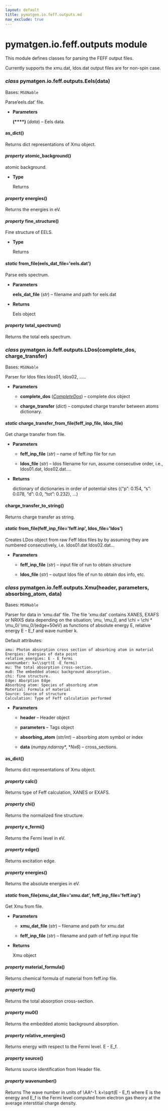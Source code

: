 ```yaml
---
layout: default
title: pymatgen.io.feff.outputs.md
nav_exclude: true
---
```


# pymatgen.io.feff.outputs module

This module defines classes for parsing the FEFF output files.

Currently supports the xmu.dat, ldos.dat output files are for non-spin case.


### _class_ pymatgen.io.feff.outputs.Eels(data)
Bases: `MSONable`

Parse’eels.dat’ file.


* **Parameters**

    **(****)** (*data*) – Eels data.



#### as_dict()
Returns dict representations of Xmu object.


#### _property_ atomic_background()
atomic background.


* **Type**

    Returns



#### _property_ energies()
Returns the energies in eV.


#### _property_ fine_structure()
Fine structure of EELS.


* **Type**

    Returns



#### _static_ from_file(eels_dat_file='eels.dat')
Parse eels spectrum.


* **Parameters**

    **eels_dat_file** (*str*) – filename and path for eels.dat



* **Returns**

    Eels object



#### _property_ total_spectrum()
Returns the total eels spectrum.


### _class_ pymatgen.io.feff.outputs.LDos(complete_dos, charge_transfer)
Bases: `MSONable`

Parser for ldos files ldos01, ldos02, …..


* **Parameters**


    * **complete_dos** ([*CompleteDos*](pymatgen.electronic_structure.dos.md#pymatgen.electronic_structure.dos.CompleteDos)) – complete dos object


    * **charge_transfer** (*dict*) – computed charge transfer between atoms
    dictionary.



#### _static_ charge_transfer_from_file(feff_inp_file, ldos_file)
Get charge transfer from file.


* **Parameters**


    * **feff_inp_file** (*str*) – name of feff.inp file for run


    * **ldos_file** (*str*) – ldos filename for run, assume consecutive order,
    i.e., ldos01.dat, ldos02.dat….



* **Returns**

    dictionary of dictionaries in order of potential sites
    ({“p”: 0.154, “s”: 0.078, “d”: 0.0, “tot”: 0.232}, …)



#### charge_transfer_to_string()
Returns charge transfer as string.


#### _static_ from_file(feff_inp_file='feff.inp', ldos_file='ldos')
Creates LDos object from raw Feff ldos files by
by assuming they are numbered consecutively, i.e. ldos01.dat
ldos02.dat…


* **Parameters**


    * **feff_inp_file** (*str*) – input file of run to obtain structure


    * **ldos_file** (*str*) – output ldos file of run to obtain dos info, etc.



### _class_ pymatgen.io.feff.outputs.Xmu(header, parameters, absorbing_atom, data)
Bases: `MSONable`

Parser for data in ‘xmu.dat’ file.
The file ‘xmu.dat’ contains XANES, EXAFS or NRIXS data depending on the
situation; \\mu, \\mu_0, and \\chi = \\chi \* \\mu_0/ \\mu_0/(edge+50eV) as
functions of absolute energy E, relative energy E - E_f and wave number k.

Default attributes:

    xmu: Photon absorption cross section of absorbing atom in material
    Energies: Energies of data point
    relative_energies: E - E_fermi
    wavenumber: k=\\sqrt(E -E_fermi)
    mu: The total absorption cross-section.
    mu0: The embedded atomic background absorption.
    chi: fine structure.
    Edge: Aborption Edge
    Absorbing atom: Species of absorbing atom
    Material: Formula of material
    Source: Source of structure
    Calculation: Type of Feff calculation performed


* **Parameters**


    * **header** – Header object


    * **parameters** – Tags object


    * **absorbing_atom** (*str/int*) – absorbing atom symbol or index


    * **data** (*numpy.ndarray**, **Nx6*) – cross_sections.



#### as_dict()
Returns dict representations of Xmu object.


#### _property_ calc()
Returns type of Feff calculation, XANES or EXAFS.


#### _property_ chi()
Returns the normalized fine structure.


#### _property_ e_fermi()
Returns the Fermi level in eV.


#### _property_ edge()
Returns excitation edge.


#### _property_ energies()
Returns the absolute energies in eV.


#### _static_ from_file(xmu_dat_file='xmu.dat', feff_inp_file='feff.inp')
Get Xmu from file.


* **Parameters**


    * **xmu_dat_file** (*str*) – filename and path for xmu.dat


    * **feff_inp_file** (*str*) – filename and path of feff.inp input file



* **Returns**

    Xmu object



#### _property_ material_formula()
Returns chemical formula of material from feff.inp file.


#### _property_ mu()
Returns the total absorption cross-section.


#### _property_ mu0()
Returns the embedded atomic background absorption.


#### _property_ relative_energies()
Returns energy with respect to the Fermi level.
E - E_f.


#### _property_ source()
Returns source identification from Header file.


#### _property_ wavenumber()
Returns The wave number in units of \\AA^-1. k=\\sqrt(E - E_f) where E is
the energy and E_f is the Fermi level computed from electron gas theory
at the average interstitial charge density.